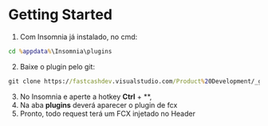 # Getting Started
1.	Com Insomnia já instalado, no cmd:
```cmd
cd %appdata%\Insomnia\plugins
```

2.	Baixe o plugin pelo git:
 ```cmd
git clone https://fastcashdev.visualstudio.com/Product%20Development/_git/insomnia-plugin-fastcash-fcx
```

3.	No Insomnia e aperte a hotkey **Ctrl** + **, 
4.	Na aba **plugins** deverá aparecer o plugin de fcx
5.  Pronto, todo request terá um FCX injetado no Header